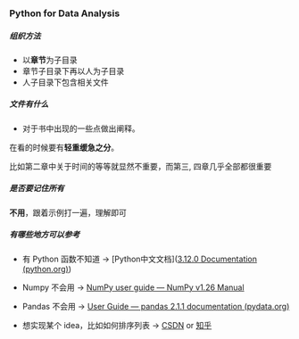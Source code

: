 ### Python for Data Analysis

##### 组织方法

- 以**章节**为子目录
- 章节子目录下再以人为子目录
- 人子目录下包含相关文件

##### 文件有什么

- 对于书中出现的一些点做出阐释。

在看的时候要有**轻重缓急之分**。

比如第二章中关于时间的等等就显然不重要，而第三, 四章几乎全部都很重要

##### 是否要记住所有

**不用**，跟着示例打一遍，理解即可

##### 有哪些地方可以参考

- 有 Python 函数不知道 -> [Python中文文档]([3.12.0 Documentation (python.org)](https://docs.python.org/zh-cn/3/))

- Numpy 不会用 -> [NumPy user guide — NumPy v1.26 Manual](https://numpy.org/doc/stable/user/index.html#user)
- Pandas 不会用 -> [User Guide — pandas 2.1.1 documentation (pydata.org)](https://pandas.pydata.org/docs/user_guide/index.html)
- 想实现某个 idea，比如如何排序列表 -> [CSDN](https://www.csdn.net/) or [知乎](https://www.zhihu.com/)